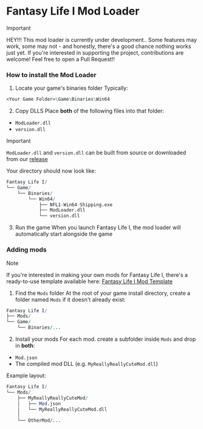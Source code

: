 # Fantasy Life I Mod Loader
> [!IMPORTANT]
> HEY!!! This mod loader is currently under development.. Some features may work, some may not - and honestly, there's a good chance nothing works just yet.
> If you're interested in supporting the project, contributions are welcome! Feel free to open a Pull Request!!

### How to install the Mod Loader
1. Locate  your game's binaries folder
Typically:
```mathematica
<Your Game Folder>\Game\Binaries\Win64
```
2. Copy DLLS
Place **both** of the following files into that folder:
- `ModLoader.dll`
- `version.dll`
> [!IMPORTANT]
> `ModLoader.dll` and `version.dll` can be built from source or downloaded from our [release](https://github.com/AmeliaCute/FantasyLifeI-ModLoader/releases)

Your directory should now look like:
```mathematica
Fantasy Life I/
└── Game/
    └── Binaries/
        └── Win64/
            ├── NFL1-Win64-Shipping.exe
            ├── ModLoader.dll
            └── version.dll
```
3. Run the game
When you launch Fantasy Life I, the mod loader will automatically start alongside the game

### Adding mods
> [!NOTE]  
> If you're interested in making your own mods for Fantasy Life I, there's a ready-to-use template available here:
> [Fantasy Life I Mod Template](https://github.com/ReDevCafe/FantasyLifeI-ModTemplate)

1. Find the `Mods` folder
At the root of your game install directory, create a folder named `Mods` if it doesn't already exist:
```mathematica
Fantasy Life I/
├── Mods/
└── Game/
    └── Binaries/...
```

2. Install your mods
For each mod. create a subfolder inside `Mods` and drop in **both**:
- `Mod.json`
- The compiled mod DLL (e.g. `MyReallyReallyCuteMod.dll`)

Example layout:
```mathematica
Fantasy Life I/
└── Mods/
    ├── MyReallyReallyCuteMod/     
    │   ├── Mod.json 
    │   └── MyReallyReallyCuteMod.dll
    │
    └── OtherMod/... 
```
